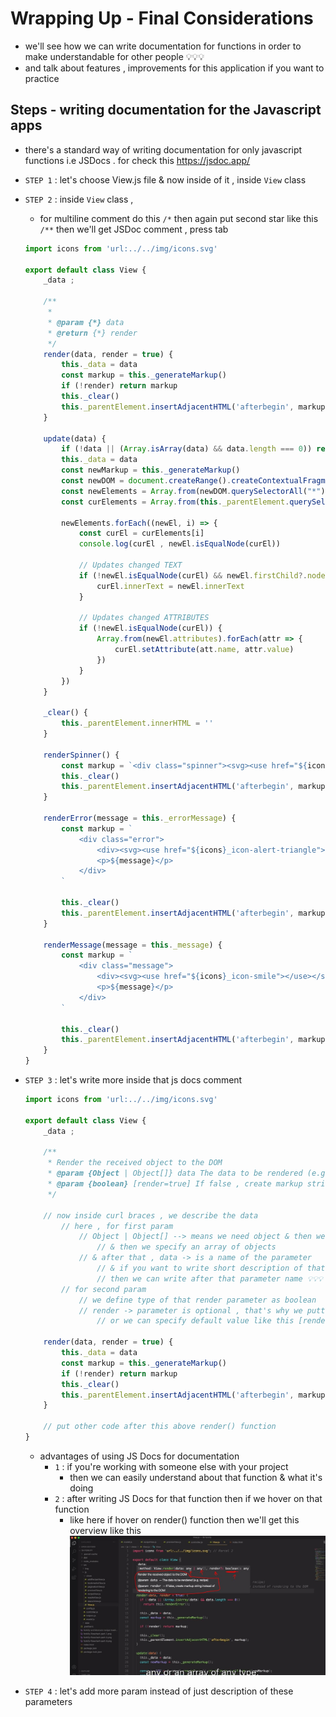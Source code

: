 # Wrapping Up - Final Considerations

- we'll see how we can write documentation for functions in order to make understandable for other people 💡💡💡
- and talk about features , improvements for this application if you want to practice

## Steps - writing documentation for the Javascript apps

- there's a standard way of writing documentation for only javascript functions i.e JSDocs . for check this https://jsdoc.app/ 

- `STEP 1` : let's choose View.js file & now inside of it , inside `View` class
- `STEP 2` : inside `View` class , 
    - for multiline comment do this `/*` then again put second star like this `/**` then we'll get JSDoc comment , press tab
    ```js
    import icons from 'url:../../img/icons.svg' 

    export default class View {
        _data ; 

        /**
         * 
         * @param {*} data
         * @return {*} render
         */
        render(data, render = true) {
            this._data = data
            const markup = this._generateMarkup()
            if (!render) return markup
            this._clear()
            this._parentElement.insertAdjacentHTML('afterbegin', markup)
        }

        update(data) {
            if (!data || (Array.isArray(data) && data.length === 0)) return this.renderError()
            this._data = data
            const newMarkup = this._generateMarkup()
            const newDOM = document.createRange().createContextualFragment(newMarkup)
            const newElements = Array.from(newDOM.querySelectorAll("*")) 
            const curElements = Array.from(this._parentElement.querySelectorAll("*"))

            newElements.forEach((newEl, i) => {
                const curEl = curElements[i]
                console.log(curEl , newEl.isEqualNode(curEl))

                // Updates changed TEXT
                if (!newEl.isEqualNode(curEl) && newEl.firstChild?.nodeValue.trim() !== "") {
                    curEl.innerText = newEl.innerText
                }

                // Updates changed ATTRIBUTES
                if (!newEl.isEqualNode(curEl)) {
                    Array.from(newEl.attributes).forEach(attr => {
                        curEl.setAttribute(att.name, attr.value)
                    })
                }
            })
        }

        _clear() {
            this._parentElement.innerHTML = '' 
        }

        renderSpinner() { 
            const markup = `<div class="spinner"><svg><use href="${icons}_icon-loader"></use></svg></div>`
            this._clear()
            this._parentElement.insertAdjacentHTML('afterbegin', markup)
        }

        renderError(message = this._errorMessage) {
            const markup = `
                <div class="error">
                    <div><svg><use href="${icons}_icon-alert-triangle"></use></svg></div>
                    <p>${message}</p>
                </div> 
            `

            this._clear()
            this._parentElement.insertAdjacentHTML('afterbegin', markup)
        }

        renderMessage(message = this._message) {
            const markup = `
                <div class="message">
                    <div><svg><use href="${icons}_icon-smile"></use></svg></div>
                    <p>${message}</p>
                </div> 
            `

            this._clear()
            this._parentElement.insertAdjacentHTML('afterbegin', markup)
        }
    }
    ```
- `STEP 3` : let's write more inside that js docs comment
    ```js
    import icons from 'url:../../img/icons.svg' 

    export default class View {
        _data ; 

        /**
         * Render the received object to the DOM
         * @param {Object | Object[]} data The data to be rendered (e.g. recipe)
         * @param {boolean} [render=true] If false , create markup string instead of rendering to the DOM
         */

        // now inside curl braces , we describe the data
            // here , for first param
                // Object | Object[] --> means we need object & then we use OR symbol as per JSDocs said 
                    // & then we specify an array of objects
                // & after that , data -> is a name of the parameter
                    // & if you want to write short description of that parameter 
                    // then we can write after that parameter name 💡💡💡
            // for second param
                // we define type of that render parameter as boolean
                // render -> parameter is optional , that's why we putted inside an square bracket like this [render]
                    // or we can specify default value like this [render=true] 💡💡💡

        render(data, render = true) {
            this._data = data
            const markup = this._generateMarkup()
            if (!render) return markup
            this._clear()
            this._parentElement.insertAdjacentHTML('afterbegin', markup)
        }

        // put other code after this above render() function
    }
    ```
    - advantages of using JS Docs for documentation
        - `1` : if you're working with someone else with your project 
            - then we can easily understand about that function & what it's doing 
        - `2` : after writing JS Docs for that function then if we hover on that function 
            - like here if hover on render() function then we'll get this overview like this 
            ![overview about that function](../notes-pics/18-module/26-lecture/lecture-26-0.jpg)
- `STEP 4` : let's add more param instead of just description of these parameters
    ```js
    
    ```


